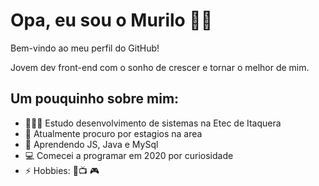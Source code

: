 # Opa, eu sou o Murilo 👋🏾

Bem-vindo ao meu perfil do GitHub!

Jovem dev front-end com o sonho de crescer e tornar o melhor de mim.

## Um pouquinho sobre mim:

- 🙇🏾‍♂️ Estudo desenvolvimento de sistemas na Etec de Itaquera
- 🔭 Atualmente procuro por estagios na area
- 🌱 Aprendendo JS, Java e MySql
- 💻 Comecei a programar em 2020 por curiosidade
- ⚡ Hobbies: 🎸📺 🎮
